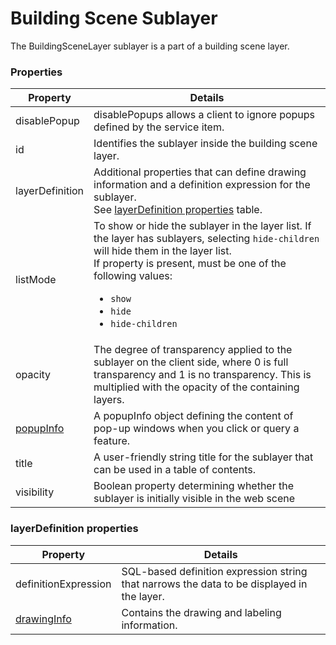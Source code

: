 # Building Scene Sublayer

The BuildingSceneLayer sublayer is a part of a building scene layer.

### Properties

| Property | Details
| --- | ---
| disablePopup | disablePopups allows a client to ignore popups defined by the service item.
| id | Identifies the sublayer inside the building scene layer.
| layerDefinition | Additional properties that can define drawing information and a definition expression for the sublayer.<br>See [layerDefinition properties](#layerdefinition-properties) table.
| listMode | To show or hide the sublayer in the layer list. If the layer has sublayers, selecting `hide-children` will hide them in the layer list.<br>If property is present, must be one of the following values: <ul><li>`show`</li><li>`hide`</li><li>`hide-children`</li></ul>
| opacity | The degree of transparency applied to the sublayer on the client side, where 0 is full transparency and 1 is no transparency. This is multiplied with the opacity of the containing layers.
| [popupInfo](popupInfo.md) | A popupInfo object defining the content of pop-up windows when you click or query a feature.
| title | A user-friendly string title for the sublayer that can be used in a table of contents.
| visibility | Boolean property determining whether the sublayer is initially visible in the web scene


### layerDefinition properties

| Property | Details
| --- | ---
| definitionExpression | SQL-based definition expression string that narrows the data to be displayed in the layer.
| [drawingInfo](drawingInfo.md) | Contains the drawing and labeling information.




